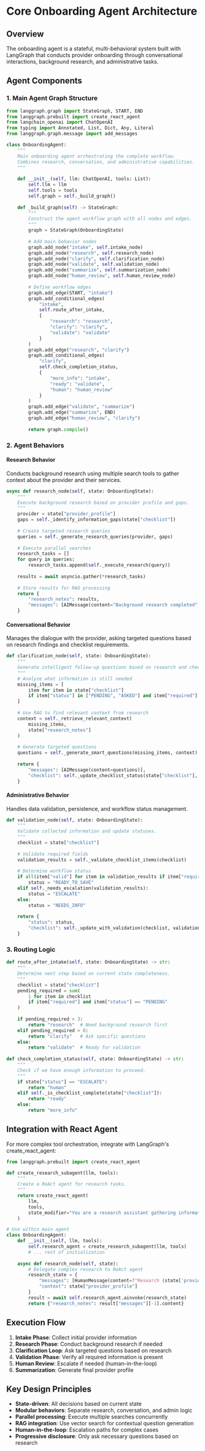 # Core Onboarding Agent Architecture

## Overview
The onboarding agent is a stateful, multi-behavioral system built with LangGraph that conducts provider onboarding through conversational interactions, background research, and administrative tasks.

## Agent Components

### 1. Main Agent Graph Structure

```python
from langgraph.graph import StateGraph, START, END
from langgraph.prebuilt import create_react_agent
from langchain_openai import ChatOpenAI
from typing import Annotated, List, Dict, Any, Literal
from langgraph.graph.message import add_messages

class OnboardingAgent:
    """
    Main onboarding agent orchestrating the complete workflow.
    Combines research, conversation, and administrative capabilities.
    """
    
    def __init__(self, llm: ChatOpenAI, tools: List):
        self.llm = llm
        self.tools = tools
        self.graph = self._build_graph()
        
    def _build_graph(self) -> StateGraph:
        """
        Construct the agent workflow graph with all nodes and edges.
        """
        graph = StateGraph(OnboardingState)
        
        # Add main behavior nodes
        graph.add_node("intake", self.intake_node)
        graph.add_node("research", self.research_node)
        graph.add_node("clarify", self.clarification_node)
        graph.add_node("validate", self.validation_node)
        graph.add_node("summarize", self.summarization_node)
        graph.add_node("human_review", self.human_review_node)
        
        # Define workflow edges
        graph.add_edge(START, "intake")
        graph.add_conditional_edges(
            "intake",
            self.route_after_intake,
            {
                "research": "research",
                "clarify": "clarify",
                "validate": "validate"
            }
        )
        graph.add_edge("research", "clarify")
        graph.add_conditional_edges(
            "clarify",
            self.check_completion_status,
            {
                "more_info": "intake",
                "ready": "validate",
                "human": "human_review"
            }
        )
        graph.add_edge("validate", "summarize")
        graph.add_edge("summarize", END)
        graph.add_edge("human_review", "clarify")
        
        return graph.compile()
```

### 2. Agent Behaviors

#### Research Behavior
Conducts background research using multiple search tools to gather context about the provider and their services.

```python
async def research_node(self, state: OnboardingState):
    """
    Execute background research based on provider profile and gaps.
    """
    provider = state["provider_profile"]
    gaps = self._identify_information_gaps(state["checklist"])
    
    # Create targeted research queries
    queries = self._generate_research_queries(provider, gaps)
    
    # Execute parallel searches
    research_tasks = []
    for query in queries:
        research_tasks.append(self._execute_research(query))
    
    results = await asyncio.gather(*research_tasks)
    
    # Store results for RAG processing
    return {
        "research_notes": results,
        "messages": [AIMessage(content="Background research completed")]
    }
```

#### Conversational Behavior
Manages the dialogue with the provider, asking targeted questions based on research findings and checklist requirements.

```python
def clarification_node(self, state: OnboardingState):
    """
    Generate intelligent follow-up questions based on research and checklist.
    """
    # Analyze what information is still needed
    missing_items = [
        item for item in state["checklist"]
        if item["status"] in ["PENDING", "ASKED"] and item["required"]
    ]
    
    # Use RAG to find relevant context from research
    context = self._retrieve_relevant_context(
        missing_items, 
        state["research_notes"]
    )
    
    # Generate targeted questions
    questions = self._generate_smart_questions(missing_items, context)
    
    return {
        "messages": [AIMessage(content=questions)],
        "checklist": self._update_checklist_status(state["checklist"], "ASKED")
    }
```

#### Administrative Behavior
Handles data validation, persistence, and workflow status management.

```python
def validation_node(self, state: OnboardingState):
    """
    Validate collected information and update statuses.
    """
    checklist = state["checklist"]
    
    # Validate required fields
    validation_results = self._validate_checklist_items(checklist)
    
    # Determine workflow status
    if all(item["valid"] for item in validation_results if item["required"]):
        status = "READY_TO_SAVE"
    elif self._needs_escalation(validation_results):
        status = "ESCALATE"
    else:
        status = "NEEDS_INFO"
    
    return {
        "status": status,
        "checklist": self._update_with_validation(checklist, validation_results)
    }
```

### 3. Routing Logic

```python
def route_after_intake(self, state: OnboardingState) -> str:
    """
    Determine next step based on current state completeness.
    """
    checklist = state["checklist"]
    pending_required = sum(
        1 for item in checklist 
        if item["required"] and item["status"] == "PENDING"
    )
    
    if pending_required > 3:
        return "research"  # Need background research first
    elif pending_required > 0:
        return "clarify"   # Ask specific questions
    else:
        return "validate"  # Ready for validation
        
def check_completion_status(self, state: OnboardingState) -> str:
    """
    Check if we have enough information to proceed.
    """
    if state["status"] == "ESCALATE":
        return "human"
    elif self._is_checklist_complete(state["checklist"]):
        return "ready"
    else:
        return "more_info"
```

## Integration with React Agent

For more complex tool orchestration, integrate with LangGraph's create_react_agent:

```python
from langgraph.prebuilt import create_react_agent

def create_research_subagent(llm, tools):
    """
    Create a ReAct agent for research tasks.
    """
    return create_react_agent(
        llm,
        tools,
        state_modifier="You are a research assistant gathering information about service providers."
    )

# Use within main agent
class OnboardingAgent:
    def __init__(self, llm, tools):
        self.research_agent = create_research_subagent(llm, tools)
        # ... rest of initialization
    
    async def research_node(self, state):
        # Delegate complex research to ReAct agent
        research_state = {
            "messages": [HumanMessage(content=f"Research {state['provider_profile']['name']}")],
            "context": state["provider_profile"]
        }
        result = await self.research_agent.ainvoke(research_state)
        return {"research_notes": result["messages"][-1].content}
```

## Execution Flow

1. **Intake Phase**: Collect initial provider information
2. **Research Phase**: Conduct background research if needed
3. **Clarification Loop**: Ask targeted questions based on research
4. **Validation Phase**: Verify all required information is present
5. **Human Review**: Escalate if needed (human-in-the-loop)
6. **Summarization**: Generate final provider profile

## Key Design Principles

- **State-driven**: All decisions based on current state
- **Modular behaviors**: Separate research, conversation, and admin logic
- **Parallel processing**: Execute multiple searches concurrently
- **RAG integration**: Use vector search for contextual question generation
- **Human-in-the-loop**: Escalation paths for complex cases
- **Progressive disclosure**: Only ask necessary questions based on research